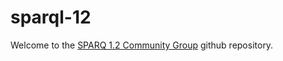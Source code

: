 # sparql-12

Welcome to the [SPARQ 1.2 Community Group](https://www.w3.org/community/sparql-12/) github repository.
